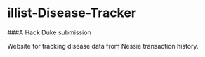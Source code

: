 # illist-Disease-Tracker  
###A Hack Duke submission

Website for tracking disease data from Nessie transaction history.
